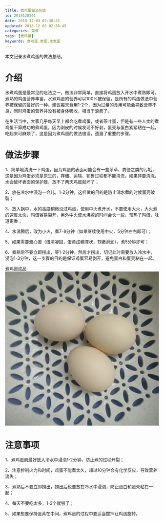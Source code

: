 ```yaml
---
title: 煮鸡蛋做法总结
id: 2018120301
date: 2018-12-03 02:30:45
updated: 2018-12-03 02:30:45
categories: 菜谱
tags: [煮鸡蛋]
keywords: 煮鸡蛋,煮蛋,水煮蛋
---
```


本文记录水煮鸡蛋的做法总结。

<!-- more -->

# 介绍

水煮鸡蛋是最常见的吃法之一，做法非常简单，直接将鸡蛋放入开水中煮熟即可。煮熟的鸡蛋营养丰富，水煮鸡蛋的营养可以100%被保留，是所有的鸡蛋做法中营养被保留的最好的一种。建议每天食用1-2个，因为过量的食用可能会导致营养不良，同时鸡蛋的营养并没有被身体吸收，相当于浪费了。

在生活当中，大家几乎每天早上都会吃煮鸡蛋，或者茶叶蛋，但是有一些人卖的煮鸡蛋不算成功的煮鸡蛋，因为剥皮的时候发现不好剥，蛋壳与蛋白紧紧粘在一起，吃起来可麻烦了，这是因为煮鸡蛋的做法错误，遗漏了重要的步骤。

# 做法步骤

1、简单地清洗一下鸡蛋，因为鸡蛋的表面可能会有一些茅草、粪便之类的污垢，这是因为鸡蛋必须是原生的，存储、运输、销售过程都不能清洗，如果非要清洗，水会破坏表面的保护膜，放不了两天鸡蛋就坏了；

2、放在冷水中浸泡一会儿，1-2分钟，这样做的目的是防止沸水煮的时候蛋壳破裂；

3、放入锅中，水的高度稍微没过鸡蛋，使用中火煮开水，不要使用大火，大火煮的速度太快，鸡蛋容易裂开，另外中火使水沸腾的时间会长一些，预热了鸡蛋，味道更香；

4、水沸腾后，改为小火，煮7-8分钟（如果继续使用中火，5分钟左右即可）；

5、如果需要溏心蛋（蛋清凝固，蛋黄成稠液状，软嫩滑润），煮5分钟即可；

6、煮熟后不要立即捞出，等1-2分钟，然后才捞出，切记此时需要放入冷水中，浸泡1-3分钟，这一步骤的目的是保证鸡蛋容易剥开，避免蛋白和蛋壳粘在一起。

煮鸡蛋成品
![煮鸡蛋成品](https://raw.githubusercontent.com/iplaypi/img-playpi/master/img/2019/20190503022826.jpg "煮鸡蛋成品")


# 注意事项

1、煮鸡蛋前最好放入冷水中浸泡1-2分钟，防止煮的过程开裂；

2、注意控制火力和时间，鸡蛋不能煮太久，超过10分钟会有化学反应，导致营养流失；

3、煮熟后不要立即捞出，捞出后也要放在冷水中浸泡，防止蛋白和蛋壳粘在一起；

4、每天不要吃太多，1-2个就够了；

5、如果想要保持蛋黄在中间，煮鸡蛋的过程中要适当搅拌让鸡蛋旋转。
